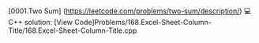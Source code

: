 [0001.Two Sum] (https://leetcode.com/problems/two-sum/description/)
💻 C++ solution: [View Code]Problems/168.Excel-Sheet-Column-Title/168.Excel-Sheet-Column-Title.cpp


